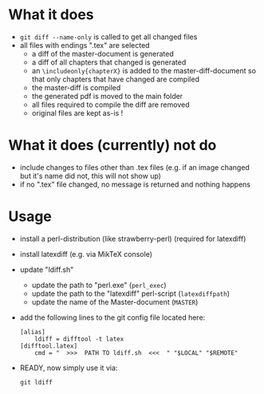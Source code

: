 # What it does

* `git diff --name-only` is called to get all changed files
* all files with endings ".tex" are selected
	* a diff of the master-document is generated
	* a diff of all chapters that changed is generated
	* an `\includeonly{chapterX}` is added to the master-diff-document 
	  so that only chapters that have changed are compiled
	* the master-diff is compiled 
	* the generated pdf is moved to the main folder
	* all files required to compile the diff are removed
	* original files are kept as-is !  


# What it does (currently) not do

* include changes to files other than .tex files
  (e.g. if an image changed but it's name did not, this will not show up)
* if no ".tex" file changed, no message is returned and nothing happens


# Usage

* install a perl-distribution (like strawberry-perl) (required for latexdiff)
* install latexdiff (e.g. via MikTeX console)

* update "ldiff.sh"
	* update the path to "perl.exe" (`perl_exec`) 
	* update the path to the "latexdiff" perl-script (`latexdiffpath`)
	* update the name of the Master-document (`MASTER`)

* add the following lines to the git config file located here:
	```
	[alias]
		ldiff = difftool -t latex 
	[difftool.latex]
		cmd = "  >>>  PATH TO ldiff.sh  <<<  " "$LOCAL" "$REMOTE"
	```
* READY, now simply use it via:
	```
	git ldiff
	```

